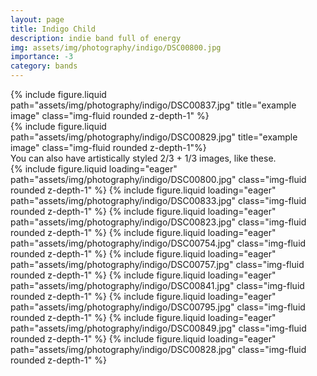 ```yaml
---
layout: page
title: Indigo Child
description: indie band full of energy
img: assets/img/photography/indigo/DSC00800.jpg
importance: -3
category: bands
---
```




<div class="row align-items-center">
    <div class="col-sm-8 mt-3 mt-md-0">
        {% include figure.liquid path="assets/img/photography/indigo/DSC00837.jpg" title="example image" class="img-fluid rounded z-depth-1" %}
    </div>
    <div class="col-sm-4 mt-3 mt-md-0">
        {% include figure.liquid path="assets/img/photography/indigo/DSC00829.jpg" title="example image" class="img-fluid rounded z-depth-1"%}
    </div>
</div>
<div class="caption">
    You can also have artistically styled 2/3 + 1/3 images, like these.
</div>

<script src="https://cdn.jsdelivr.net/npm/swiper@11/swiper-element-bundle.min.js"></script>

<swiper-container keyboard="true" navigation="true" pagination="true" pagination-clickable="true" pagination-dynamic-bullets="true" rewind="true">
    <swiper-slide>{% include figure.liquid loading="eager" path="assets/img/photography/indigo/DSC00800.jpg" class="img-fluid rounded z-depth-1" %}</swiper-slide>
    <swiper-slide>{% include figure.liquid loading="eager" path="assets/img/photography/indigo/DSC00833.jpg" class="img-fluid rounded z-depth-1" %}</swiper-slide>
    <swiper-slide>{% include figure.liquid loading="eager" path="assets/img/photography/indigo/DSC00823.jpg" class="img-fluid rounded z-depth-1" %}</swiper-slide>
    <swiper-slide>{% include figure.liquid loading="eager" path="assets/img/photography/indigo/DSC00754.jpg" class="img-fluid rounded z-depth-1" %}</swiper-slide>
    <swiper-slide>{% include figure.liquid loading="eager" path="assets/img/photography/indigo/DSC00757.jpg" class="img-fluid rounded z-depth-1" %}</swiper-slide>
    <swiper-slide>{% include figure.liquid loading="eager" path="assets/img/photography/indigo/DSC00841.jpg" class="img-fluid rounded z-depth-1" %}</swiper-slide>
    <swiper-slide>{% include figure.liquid loading="eager" path="assets/img/photography/indigo/DSC00795.jpg" class="img-fluid rounded z-depth-1" %}</swiper-slide>
    <swiper-slide>{% include figure.liquid loading="eager" path="assets/img/photography/indigo/DSC00849.jpg" class="img-fluid rounded z-depth-1" %}</swiper-slide>
    <swiper-slide>{% include figure.liquid loading="eager" path="assets/img/photography/indigo/DSC00828.jpg" class="img-fluid rounded z-depth-1" %}</swiper-slide>
</swiper-container>
